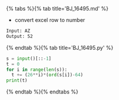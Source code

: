 {% tabs %}{% tab title='BJ_16495.md' %}

* convert excel row to number

```txt
Input: AZ
Output: 52
```

{% endtab %}{% tab title='BJ_16495.py' %}

```py
s = input()[::-1]
t = 0
for i in range(len(s)):
  t += (26**i)*(ord(s[i])-64)
print(t)
```

{% endtab %}{% endtabs %}
